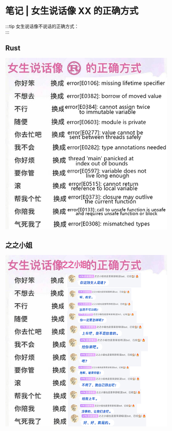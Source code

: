 # 笔记 | 女生说话像 XX 的正确方式

:::tip
女生说话像不说话的正确方式：
<br/>
:::

## Rust

![女生说话像 Rust 的正确方式](./女生说话像Rust的正确方式.png)

## 之之小姐

![女生说话像之之小姐的正确方式](./女生说话像之之小姐的正确方式.png)
